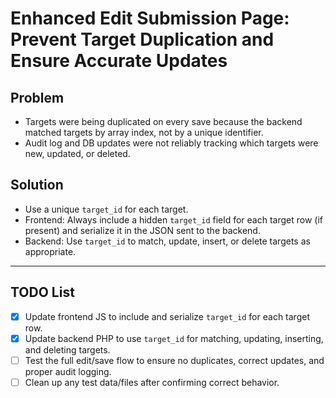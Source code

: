 # Enhanced Edit Submission Page: Prevent Target Duplication and Ensure Accurate Updates

## Problem
- Targets were being duplicated on every save because the backend matched targets by array index, not by a unique identifier.
- Audit log and DB updates were not reliably tracking which targets were new, updated, or deleted.

## Solution
- Use a unique `target_id` for each target.
- Frontend: Always include a hidden `target_id` field for each target row (if present) and serialize it in the JSON sent to the backend.
- Backend: Use `target_id` to match, update, insert, or delete targets as appropriate.

---

## TODO List

- [x] Update frontend JS to include and serialize `target_id` for each target row.
- [x] Update backend PHP to use `target_id` for matching, updating, inserting, and deleting targets.
- [ ] Test the full edit/save flow to ensure no duplicates, correct updates, and proper audit logging.
- [ ] Clean up any test data/files after confirming correct behavior. 